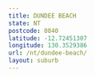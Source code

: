 ```yaml
---
title: DUNDEE BEACH
state: NT
postcode: 0840
latitude: -12.72451307
longitude: 130.3529386
url: /nt/dundee-beach/
layout: suburb
---
```

